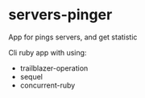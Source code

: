 # servers-pinger
App for pings servers, and get statistic

Cli ruby app with using: 
- trailblazer-operation
- sequel
- concurrent-ruby

